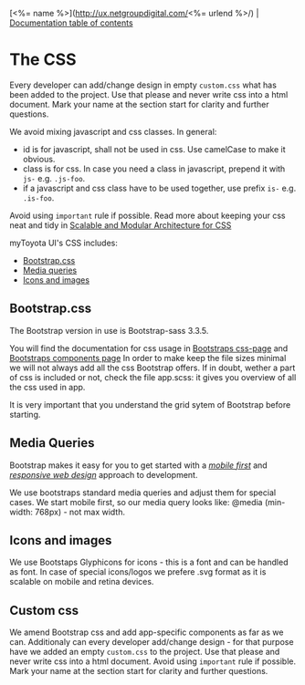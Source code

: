 [<%= name %>](http://ux.netgroupdigital.com/<%= urlend %>/) | [Documentation table of contents](TOC.md)

# The CSS

Every developer can add/change design in empty `custom.css` what has been added to the project. Use that please and never write css into a html document. Mark your name at the section start for clarity and further questions.

We avoid mixing javascript and css classes. In general: 

* id is for javascript, shall not be used in css. Use camelCase to make it obvious.
* class is for css. In case you need a class in javascript, prepend it with `js-` e.g. `.js-foo`.
* if a javascript and css class have to be used together, use prefix `is-` e.g. `.is-foo`.

Avoid using `important` rule if possible. Read more about keeping your css neat and tidy in [Scalable and Modular Architecture for CSS](https://smacss.com/) 

myToyota UI's CSS includes:

* [Bootstrap.css](#bootstrapcss)
* [Media queries](#media-queries)
* [Icons and images](#icons-images)

## Bootstrap.css

The Bootstrap version in use is Bootstrap-sass 3.3.5.

You will find the documentation for css usage in [Bootstraps css-page](http://getbootstrap.com/css/) and [Bootstraps components page](http://getbootstrap.com/components/)
In order to make keep the file sizes minimal we will not always add all the css Bootstrap offers. If in doubt, wether a part of css is included or not, check the file app.scss: it gives you overview of all the css used in app.

It is very important that you understand the grid sytem of Bootstrap before starting. 

## Media Queries

Bootstrap makes it easy for you to get started with a
[_mobile first_](http://www.lukew.com/presos/preso.asp?26) and [_responsive web
design_](http://www.alistapart.com/articles/responsive-web-design/) approach to
development. 

We use bootstraps standard media queries and adjust them for special cases. We start mobile first, so our media query looks like: @media (min-width: 768px) - not max width.

## Icons and images

We use Bootstaps Glyphicons for icons - this is a font and can be handled as font. In case of special icons/logos we prefere .svg format as it is scalable on mobile and retina devices. 

## Custom css

We amend Bootstrap css and add app-specific components as far as we can. Additionaly can every developer add/change design - for that purpose have we added an empty `custom.css` to the project. Use that please and never write css into a html document. Avoid using `important` rule if possible. Mark your name at the section start for clarity and further questions.

